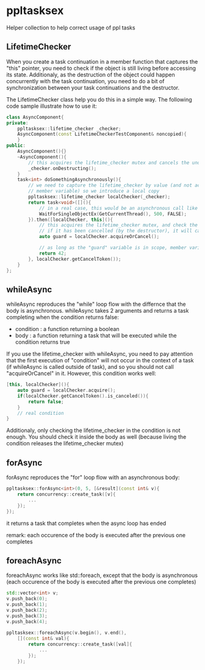 ppltasksex
==========

Helper collection to help correct usage of ppl tasks

## LifetimeChecker

When you create a task continuation in a member function that captures the "this" pointer, you need to check if the object is still living before accessing its state.
Additionaly, as the destruction of the object could happen concurrently with the task continuation, you need to do a bit of synchronization between your task continuations and the destructor.

The LifetimeChecker class help you do this in a simple way. The following code sample illustrate how to use it:

```cpp
class AsyncComponent{
private:
	ppltasksex::lifetime_checker _checker;
	AsyncComponent(const LifetimeCheckerTestComponent& noncopied){
	}
public:
	AsyncComponent(){}
	~AsyncComponent(){
	    // this acquires the lifetime_checker mutex and cancels the underlying cancel_token
		_checker.onDestructing();
	}
	task<int> doSomethingAsynchronously(){
		// we need to capture the lifetime_checker by value (and not accessing it via the
		// member variable) so we introduce a local copy
		ppltasksex::lifetime_checker localChecker(_checker);
		return task<void>([](){
			// in a real case, this would be an asynchronous call like an async IO
			WaitForSingleObjectEx(GetCurrentThread(), 500, FALSE);
		}).then([localChecker, this](){
		    // this acquires the lifetime_checker mutex, and check the cancellation token.
			// if it has been cancelled (by the destructor), it will call cancel_current_task() (that throws a task_cancelled exception)
			auto guard = localChecker.acquireOrCancel();

			// as long as the "guard" variable is in scope, member variables can be safely accessed
			return 42;
		}, localChecker.getCancelToken());
	}
};
```


## whileAsync

whileAsync reproduces the "while" loop flow with the differnce that the body is asynchronous.
whileAsync takes 2 arguments and returns a task<void> completing when the condition returns false:
- condition : a function returning a boolean
- body : a function returning a task<void> that will be executed while the condition returns true

If you use the lifetime_checker with whileAsync, you need to pay attention that the first execution of "condition" will not occur in the context of a task (if whileAsync is called outside of task), and so you should not call "acquireOrCancel" in it.
However, this condition works well:

```cpp
[this, localChecker](){
	auto guard = localChecker.acquire();
	if(localChecker.getCancelToken().is_canceled()){
		return false;
	}
	// real condition
}
```

Additionaly, only checking the lifetime_checker in the condition is not enough. You should check it inside the body as well (because living the condition releases the lifetime_checker mutex)

## forAsync

forAsync reproduces the "for" loop flow with an asynchronous body:

```cpp
ppltasksex::forAsync<int>(0, 5, [&result](const int& v){
	return concurrency::create_task([v]{
		...
	});
});
```

it returns a task<void> that completes when the async loop has ended

remark: each occurence of the body is executed after the previous one completes

## foreachAsync

foreachAsync works like std::foreach, except that the body is asynchronous (each occurence of the body is executed after the previous one completes)

```cpp
std::vector<int> v;
v.push_back(0);
v.push_back(1);
v.push_back(2);
v.push_back(3);
v.push_back(4);
			
ppltasksex::foreachAsync(v.begin(), v.end(),
	[](const int& val){
		return concurrency::create_task([val]{
			...
		});
	});
```
